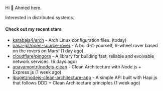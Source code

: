 Hi 👋 Ahmed here.

Interested in distributed systems.

#### Check out my recent stars

- [karabaja4/arch](https://github.com/karabaja4/arch) - Arch Linux configuration files. (today)
- [nasa-jpl/open-source-rover](https://github.com/nasa-jpl/open-source-rover) - A build-it-yourself, 6-wheel rover based on the rovers on Mars! (1 day ago)
- [cloudflare/pingora](https://github.com/cloudflare/pingora) - A library for building fast, reliable and evolvable network services. (6 days ago)
- [apavamontri/nodejs-clean](https://github.com/apavamontri/nodejs-clean) - Clean Architecture with Node.js &#43; Express.js (1 week ago)
- [jbuget/nodejs-clean-architecture-app](https://github.com/jbuget/nodejs-clean-architecture-app) - A simple API built with Hapi.js that follows DDD &#43; Clean Architecture principles (1 week ago)

